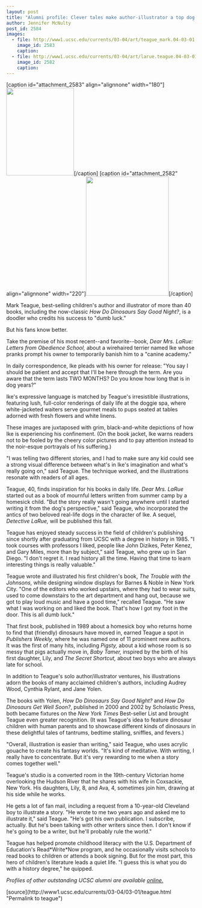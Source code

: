 ```yaml
---
layout: post
title: "Alumni profile: Clever tales make author-illustrator a top dog in children's publishing"
author: Jennifer McNulty
post_id: 2584
images:
  - file: http://www1.ucsc.edu/currents/03-04/art/teague_mark.04-03-01.180.jpg
    image_id: 2583
    caption: 
  - file: http://www1.ucsc.edu/currents/03-04/art/larue.teague.04-03-01.220.jpg
    image_id: 2582
    caption: 
---
```


[caption id="attachment_2583" align="alignnone" width="180"]<a href="http://localhost/mysite/wp-content/uploads/2004/03/teague_mark.04-03-01.180.jpg"><img class="size-full wp-image-2583" src="http://localhost/mysite/wp-content/uploads/2004/03/teague_mark.04-03-01.180.jpg" alt="" width="180" height="233" /></a>[/caption]
[caption id="attachment_2582" align="alignnone" width="220"]<a href="http://localhost/mysite/wp-content/uploads/2004/03/larue.teague.04-03-01.220.jpg"><img class="size-full wp-image-2582" src="http://localhost/mysite/wp-content/uploads/2004/03/larue.teague.04-03-01.220.jpg" alt="" width="220" height="317" /></a>[/caption]
<p>
  Mark Teague, best-selling children's author and illustrator of more than 40 books, including the now-classic <i>How Do Dinosaurs Say Good Night?</i>, is a doodler who credits his success to "dumb luck."
</p>
<p>
  But his fans know better.<br>
</p>
<p>
  Take the premise of his most recent--and favorite--book, <i>Dear Mrs. LaRue: Letters from Obedience School,</i> about a wirehaired terrier named Ike whose pranks prompt his owner to temporarily banish him to a "canine academy."<br>
</p>
<p>
  In daily correspondence, Ike pleads with his owner for release: "You say I should be patient and accept that I'll be here through the term. Are you aware that the term lasts TWO MONTHS? Do you know how long that is in dog years?"<br>
</p>
<p>
  Ike's expressive language is matched by Teague's irresistible illustrations, featuring lush, full-color renderings of daily life at the doggie spa, where white-jacketed waiters serve gourmet meals to pups seated at tables adorned with fresh flowers and white linens.
</p>
<p>
  These images are juxtaposed with grim, black-and-white depictions of how Ike is experiencing his confinement. (On the book jacket, Ike warns readers not to be fooled by the cheery color pictures and to pay attention instead to the noir-esque portrayals of his suffering.)<br>
</p>
<p>
  "I was telling two different stories, and I had to make sure any kid could see a strong visual difference between what's in Ike's imagination and what's really going on," said Teague. The technique worked, and the illustrations resonate with readers of all ages.<br>
</p>
<p>
  Teague, 40, finds inspiration for his books in daily life. <i>Dear Mrs. LaRue</i> started out as a book of mournful letters written from summer camp by a homesick child. "But the story really wasn't going anywhere until I started writing it from the dog's perspective," said Teague, who incorporated the antics of two beloved real-life dogs in the character of Ike. A sequel, <i>Detective LaRue,</i> will be published this fall.<br>
</p>
<p>
  Teague has enjoyed steady success in the field of children's publishing since shortly after graduating from UCSC with a degree in history in 1985. "I took courses with professors I liked, people like John Dizikes, Peter Kenez, and Gary Miles, more than by subject," said Teague, who grew up in San Diego. "I don't regret it. I read history all the time. Having that time to learn interesting things is really valuable."<br>
</p>
<p>
  Teague wrote and illustrated his first children's book, <i>The Trouble with the Johnsons,</i> while designing window displays for Barnes &amp; Noble in New York City. "One of the editors who worked upstairs, where they had to wear suits, used to come downstairs to the art department and hang out, because we got to play loud music and have a good time," recalled Teague. "He saw what I was working on and liked the book. That's how I got my foot in the door. This is all dumb luck."<br>
</p>
<p>
  That first book, published in 1989 about a homesick boy who returns home to find that (friendly) dinosaurs have moved in, earned Teague a spot in <i>Publishers Weekly,</i> where he was named one of 11 prominent new authors. It was the first of many hits, including <i>Pigsty,</i> about a kid whose room is so messy that pigs actually move in, <i>Baby Tamer,</i> inspired by the birth of his first daughter, Lily, and <i>The Secret Shortcut,</i> about two boys who are always late for school.
</p>
<p>
  In addition to Teague's solo author/illustrator ventures, his illustrations adorn the books of many acclaimed children's authors, including Audrey Wood, Cynthia Rylant, and Jane Yolen.<br>
</p>
<p>
  The books with Yolen, <i>How Do Dinosaurs Say Good Night?</i> and <i>How Do Dinosaurs Get Well Soon?</i>, published in 2000 and 2002 by Scholastic Press, both became fixtures on the <i>New York Times</i> Best-seller List and brought Teague even greater recognition. (It was Teague's idea to feature dinosaur children with human parents and to showcase different kinds of dinosaurs in these delightful tales of tantrums, bedtime stalling, sniffles, and fevers.)<br>
</p>
<p>
  "Overall, illustration is easier than writing," said Teague, who uses acrylic gouache to create his fantasy worlds. "It's kind of meditative. With writing, I really have to concentrate. But it's very rewarding to me when a story comes together well."<br>
</p>
<p>
  Teague's studio is a converted room in the 19th-century Victorian home overlooking the Hudson River that he shares with his wife in Coxsackie, New York. His daughters, Lily, 8, and Ava, 4, sometimes join him, drawing at his side while he works.<br>
</p>
<p>
  He gets a lot of fan mail, including a request from a 10-year-old Cleveland boy to illustrate a story. "He wrote to me two years ago and asked me to illustrate it," said Teague. "He's got his own publication. I subscribe, actually. But he's been talking with other writers since then. I don't know if he's going to be a writer, but he'll probably rule the world."<br>
</p>
<p>
  Teague has helped promote childhood literacy with the U.S. Department of Education's Read*Write*Now program, and he occasionally visits schools to read books to children or attends a book signing. But for the most part, this hero of children's literature leads a quiet life. "I guess this is what you do with a history degree," he quipped.<br>
</p>
<p>
  <i>Profiles of other outstanding UCSC alumni are available <a href="http://www.ucsc.edu/alumni_friends/profiles/">online.</a></i>
</p>
[source](http://www1.ucsc.edu/currents/03-04/03-01/teague.html "Permalink to teague")
